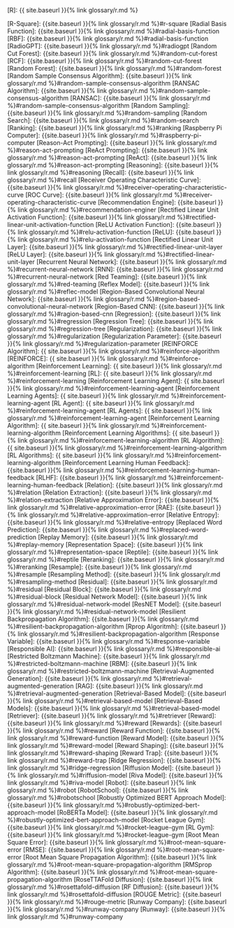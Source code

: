 [R]: {{ site.baseurl }}{% link glossary/r.md %}

[R-Square]: {{site.baseurl }}{% link glossary/r.md %}#r-square
[Radial Basis Function]: {{site.baseurl }}{% link glossary/r.md %}#radial-basis-function
[RBF]: {{site.baseurl }}{% link glossary/r.md %}#radial-basis-function
[RadioGPT]: {{site.baseurl }}{% link glossary/r.md %}#radiogpt
[Random Cut Forest]: {{site.baseurl }}{% link glossary/r.md %}#random-cut-forest
[RCF]: {{site.baseurl }}{% link glossary/r.md %}#random-cut-forest
[Random Forest]: {{site.baseurl }}{% link glossary/r.md %}#random-forest
[Random Sample Consensus Algorithm]: {{site.baseurl }}{% link glossary/r.md %}#random-sample-consensus-algorithm
[RANSAC Algorithm]: {{site.baseurl }}{% link glossary/r.md %}#random-sample-consensus-algorithm
[RANSAC]: {{site.baseurl }}{% link glossary/r.md %}#random-sample-consensus-algorithm
[Random Sampling]: {{site.baseurl }}{% link glossary/r.md %}#random-sampling
[Random Search]: {{site.baseurl }}{% link glossary/r.md %}#random-search
[Ranking]: {{site.baseurl }}{% link glossary/r.md %}#ranking
[Raspberry Pi Computer]: {{site.baseurl }}{% link glossary/r.md %}#raspberry-pi-computer
[Reason-Act Prompting]: {{site.baseurl }}{% link glossary/r.md %}#reason-act-prompting
[ReAct Prompting]: {{site.baseurl }}{% link glossary/r.md %}#reason-act-prompting
[ReAct]: {{site.baseurl }}{% link glossary/r.md %}#reason-act-prompting
[Reasoning]: {{site.baseurl }}{% link glossary/r.md %}#reasoning
[Recall]: {{site.baseurl }}{% link glossary/r.md %}#recall
[Receiver Operating Characteristic Curve]: {{site.baseurl }}{% link glossary/r.md %}#receiver-operating-characteristic-curve
[ROC Curve]: {{site.baseurl }}{% link glossary/r.md %}#receiver-operating-characteristic-curve
[Recommendation Engine]: {{site.baseurl }}{% link glossary/r.md %}#recommendation-enginer
[Rectified Linear Unit Activation Function]: {{site.baseurl }}{% link glossary/r.md %}#rectified-linear-unit-activation-function
[ReLU Activation Function]: {{site.baseurl }}{% link glossary/r.md %}#relu-activation-function
[ReLU]: {{site.baseurl }}{% link glossary/r.md %}#relu-activation-function
[Rectified Linear Unit Layer]: {{site.baseurl }}{% link glossary/r.md %}#rectified-linear-unit-layer
[ReLU Layer]: {{site.baseurl }}{% link glossary/r.md %}#rectified-linear-unit-layer
[Recurrent Neural Network]: {{site.baseurl }}{% link glossary/r.md %}#recurrent-neural-network
[RNN]: {{site.baseurl }}{% link glossary/r.md %}#recurrent-neural-network
[Red Teaming]: {{site.baseurl }}{% link glossary/r.md %}#red-teaming
[Reflex Model]: {{site.baseurl }}{% link glossary/r.md %}#reflec-model
[Region-Based Convolutional Neural Network]: {{site.baseurl }}{% link glossary/r.md %}#region-based-convolutional-neural-network
[Region-Based CNN]: {{site.baseurl }}{% link glossary/r.md %}#ragion-based-cnn
[Regression]: {{site.baseurl }}{% link glossary/r.md %}#regression
[Regression Tree]: {{site.baseurl }}{% link glossary/r.md %}#regression-tree
[Regularization]: {{site.baseurl }}{% link glossary/r.md %}#regularization
[Regularization Parameter]: {{site.baseurl }}{% link glossary/r.md %}#regularization-parameter
[REINFORCE Algorithm]: {{ site.baseurl }}{% link glossary/r.md %}#reinforce-algorithm
[REINFORCE]: {{ site.baseurl }}{% link glossary/r.md %}#reinforce-algorithm
[Reinforcement Learning]: {{ site.baseurl }}{% link glossary/r.md %}#reinforcement-learning
[RL]: {{ site.baseurl }}{% link glossary/r.md %}#reinforcement-learning
[Reinforcement Learning Agent]: {{ site.baseurl }}{% link glossary/r.md %}#reinforcement-learning-agent
[Reinforcement Learning Agents]: {{ site.baseurl }}{% link glossary/r.md %}#reinforcement-learning-agent
[RL Agent]: {{ site.baseurl }}{% link glossary/r.md %}#reinforcement-learning-agent
[RL Agents]: {{ site.baseurl }}{% link glossary/r.md %}#reinforcement-learning-agent
[Reinforcement Learning Algorithm]: {{ site.baseurl }}{% link glossary/r.md %}#reinforcement-learning-algorithm
[Reinforcement Learning Algorithms]: {{ site.baseurl }}{% link glossary/r.md %}#reinforcement-learning-algorithm
[RL Algorithm]: {{ site.baseurl }}{% link glossary/r.md %}#reinforcement-learning-algorithm
[RL Algorithms]: {{ site.baseurl }}{% link glossary/r.md %}#reinforcement-learning-algorithm
[Reinforcement Learning Human Feedback]: {{site.baseurl }}{% link glossary/r.md %}#reinforcement-learning-human-feedback
[RLHF]: {{site.baseurl }}{% link glossary/r.md %}#reinforcement-learning-human-feedback
[Relation]: {{site.baseurl }}{% link glossary/r.md %}#relation
[Relation Extraction]: {{site.baseurl }}{% link glossary/r.md %}#relation-extraction
[Relative Approximation Error]: {{site.baseurl }}{% link glossary/r.md %}#relative-approximation-error
[RAE]: {{site.baseurl }}{% link glossary/r.md %}#relative-approximation-error
[Relative Entropy]: {{site.baseurl }}{% link glossary/r.md %}#relative-entropy
[Replaced Word Prediction]: {{site.baseurl }}{% link glossary/r.md %}#replaced-word-prediction
[Replay Memory]: {{site.baseurl }}{% link glossary/r.md %}#replay-memory
[Representation Space]: {{site.baseurl }}{% link glossary/r.md %}#representation-space
[Reptile]: {{site.baseurl }}{% link glossary/r.md %}#reptile
[Reranking]: {{site.baseurl }}{% link glossary/r.md %}#reranking
[Resample]: {{site.baseurl }}{% link glossary/r.md %}#resample
[Resampling Method]: {{site.baseurl }}{% link glossary/r.md %}#resampling-method
[Residual]: {{site.baseurl }}{% link glossary/r.md %}#residual
[Residual Block]: {{site.baseurl }}{% link glossary/r.md %}#residual-block
[Residual Network Model]: {{site.baseurl }}{% link glossary/r.md %}#residual-network-model
[ResNET Model]: {{site.baseurl }}{% link glossary/r.md %}#residual-network-model
[Resilient Backpropagation Algorithm]: {{site.baseurl }}{% link glossary/r.md %}#resilient-backpropagation-algorithm
[Rprop Algoritmh]: {{site.baseurl }}{% link glossary/r.md %}#resilient-backpropagation-algorithm
[Response Variable]: {{site.baseurl }}{% link glossary/r.md %}#response-variable
[Responsible AI]: {{site.baseurl }}{% link glossary/r.md %}#responsible-ai
[Restricted Boltzmann Machine]: {{site.baseurl }}{% link glossary/r.md %}#restricted-boltzmann-machine
[RBM]: {{site.baseurl }}{% link glossary/r.md %}#restricted-boltzmann-machine
[Retrieval-Augmented Generation]: {{site.baseurl }}{% link glossary/r.md %}#retrieval-augmented-generation
[RAG]: {{site.baseurl }}{% link glossary/r.md %}#retrieval-augmented-generation
[Retrieval-Based Model]: {{site.baseurl }}{% link glossary/r.md %}#retrieval-based-model
[Retrieval-Based Models]: {{site.baseurl }}{% link glossary/r.md %}#retrieval-based-model
[Retriever]: {{site.baseurl }}{% link glossary/r.md %}#retriever
[Reward]: {{site.baseurl }}{% link glossary/r.md %}#reward
[Rewards]: {{site.baseurl }}{% link glossary/r.md %}#reward
[Reward Function]: {{site.baseurl }}{% link glossary/r.md %}#reward-function
[Reward Model]: {{site.baseurl }}{% link glossary/r.md %}#reward-model
[Reward Shaping]: {{site.baseurl }}{% link glossary/r.md %}#reward-shaping
[Reward Trap]: {{site.baseurl }}{% link glossary/r.md %}#reward-trap
[Ridge Regression]: {{site.baseurl }}{% link glossary/r.md %}#ridge-regression
[Riffusion Model]: {{site.baseurl }}{% link glossary/r.md %}#riffusion-model
[Riva Model]: {{site.baseurl }}{% link glossary/r.md %}#riva-model
[Robot]: {{site.baseurl }}{% link glossary/r.md %}#robot
[RobotSchool]: {{site.baseurl }}{% link glossary/r.md %}#robotschool
[Robustly Optimized BERT Approach Model]: {{site.baseurl }}{% link glossary/r.md %}#robustly-optimized-bert-approach-model
[RoBERTa Model]: {{site.baseurl }}{% link glossary/r.md %}#robustly-optimized-bert-approach-model
[Rocket League Gym]: {{site.baseurl }}{% link glossary/r.md %}#rocket-league-gym
[RL Gym]: {{site.baseurl }}{% link glossary/r.md %}#rocket-league-gym
[Root Mean Square Error]: {{site.baseurl }}{% link glossary/r.md %}#root-mean-square-error
[RMSE]: {{site.baseurl }}{% link glossary/r.md %}#root-mean-square-error
[Root Mean Square Propagation Algorithm]: {{site.baseurl }}{% link glossary/r.md %}#root-mean-square-propagation-algorithm
[RMSprop Algorithm]: {{site.baseurl }}{% link glossary/r.md %}#root-mean-square-propagation-algorithm
[RoseTTAFold Diffusion]: {{site.baseurl }}{% link glossary/r.md %}#rosettafold-diffusion
[RF Diffusion]: {{site.baseurl }}{% link glossary/r.md %}#rosettafold-diffusion
[ROUGE Metric]: {{site.baseurl }}{% link glossary/r.md %}#rouge-metric
[Runway Company]: {{site.baseurl }}{% link glossary/r.md %}#runway-company
[Runway]: {{site.baseurl }}{% link glossary/r.md %}#runway-company
